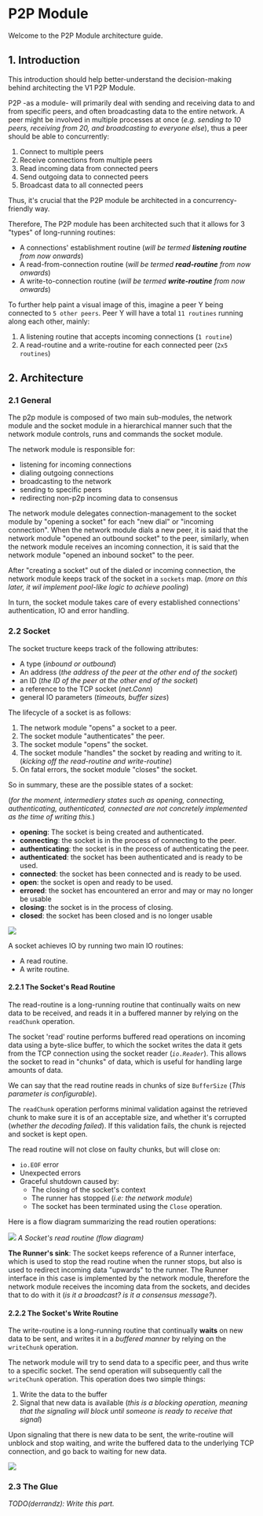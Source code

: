 # P2P Module

Welcome to the P2P Module architecture guide.

## 1. Introduction

This introduction should help better-understand the decision-making behind architecting the V1 P2P Module.

P2P -as a module- will primarily deal with sending and receiving data to and from specific peers, and often broadcasting data to the entire network.
A peer might be involved in multiple processes at once (_e.g. sending to 10 peers, receiving from 20, and broadcasting to everyone else_), thus a peer should be able to concurrently:

1. Connect to multiple peers
2. Receive connections from multiple peers
3. Read incoming data from connected peers
4. Send outgoing data to connected peers
5. Broadcast data to all connected peers


Thus, it's crucial that the P2P module be architected in a concurrency-friendly way.

Therefore, The P2P module has been architected such that it allows for 3 "types" of long-running routines:

- A connections' establishment routine (_will be termed **listening routine** from now onwards_)
- A read-from-connection routine (_will be termed **read-routine** from now onwards_)
- A write-to-connection routine (_will be termed **write-routine** from now onwards_)

To further help paint a visual image of this, imagine a peer Y being connected to `5 other peers`. Peer Y will have a total `11 routines` running along each other, mainly:

1. A listening routine that accepts incoming connections (`1 routine`)
2. A read-routine and a write-routine for each connected peer (`2x5 routines`)

## 2. Architecture

### 2.1 General
The p2p module is composed of two main sub-modules, the network module and the socket module in a hierarchical manner such that the network module controls, runs and commands the socket module.

The network module is responsible for:
  - listening for incoming connections
  - dialing outgoing connections
  - broadcasting to the network
  - sending to specific peers
  - redirecting non-p2p incoming data to consensus

The network module delegates connection-management to the socket module by "opening a socket" for each "new dial" or "incoming connection".
When the network module dials a new peer, it is said that the network module "opened an outbound socket" to the peer, similarly, when
the network module receives an incoming connection, it is said that the network module "opened an inbound socket" to the peer.

After "creating a socket" out of the dialed or incoming connection, the network module keeps track of the socket in a `sockets` map. (_more on this later, it wil implement pool-like logic to achieve pooling_)

In turn, the socket module takes care of every established connections' authentication, IO and error handling.

### 2.2 Socket

The socket tructure keeps track of the following attributes:

* A type (_inbound or outbound_)
* An address (_the address of the peer at the other end of the socket_)
* an ID (_the ID of the peer at the other end of the socket_)
* a reference to the TCP socket (_net.Conn_)
* general IO parameters (_timeouts, buffer sizes_)

The lifecycle of a socket is as follows:

1. The network module "opens" a socket to a peer.
2. The socket module "authenticates" the peer.
3. The socket module "opens" the socket.
4. The socket module "handles" the socket by reading and writing to it. (_kicking off the read-routine and write-routine_)
5. On fatal errors, the socket module "closes" the socket.

So in summary, these are the possible states of a socket:

[comment]: <> (Remove this NB when the socket feature is merged as it will add the missing states.)

(_for the moment, intermediery states such as opening, connecting, authenticating, authenticated, connected are not concretely implemented as the time of writing this._)

- **opening**: The socket is being created and authenticated.
- **connecting**: the socket is in the process of connecting to the peer.
- **authenticating**: the socket is in the process of authenticating the peer.
- **authenticated**: the socket has been authenticated and is ready to be used.
- **connected**: the socket has been connected and is ready to be used.
- **open**: the socket is open and ready to be used.
- **errored**: the socket has encountered an error and may or may no longer be usable
- **closing**: the socket is in the process of closing.
- **closed**: the socket has been closed and is no longer usable

[![](https://mermaid.ink/img/pako:eNplkT0LwjAQhv9KuVHs4thBEHUWdHAwDkdzaqBNSnoRRPrfTZv000x37_uQ-_pCbiRBBjUj00Hh02KZvjdCJ_7dVvckTbfJvjA1yaCFuJNPFWmln0GPSeCN1pTz4I15Z-8cv0izynFE5toS64vPpGmpobs-7cwzoVw2Ea2rVWPxyA1DBTUiC7WN_pYy_WCqH6019k8dvujsGdtPFWlYQ0m2RCX9ib4tJ8BvoCQBmQ8lPdAVLEDoxqOukn4vR6nYWMgeWNS0BnRsLh-dQ8bWUQ_FS0eq-QFY0aZD)](https://mermaid-js.github.io/mermaid-live-editor/edit#pako:eNplkT0LwjAQhv9KuVHs4thBEHUWdHAwDkdzaqBNSnoRRPrfTZv000x37_uQ-_pCbiRBBjUj00Hh02KZvjdCJ_7dVvckTbfJvjA1yaCFuJNPFWmln0GPSeCN1pTz4I15Z-8cv0izynFE5toS64vPpGmpobs-7cwzoVw2Ea2rVWPxyA1DBTUiC7WN_pYy_WCqH6019k8dvujsGdtPFWlYQ0m2RCX9ib4tJ8BvoCQBmQ8lPdAVLEDoxqOukn4vR6nYWMgeWNS0BnRsLh-dQ8bWUQ_FS0eq-QFY0aZD)

A socket achieves IO by running two main IO routines:

* A read routine.
* A write routine.

#### 2.2.1 The Socket's Read Routine

The read-routine is a long-running routine that continually waits on new data to be received, and reads it in a buffered manner by relying on the `readChunk` operation.

The socket 'read' routine performs buffered read operations on incoming data using a byte-slice buffer, to which the socket writes the data it gets from the TCP connection using the socket reader (_`io.Reader`_).
This allows the socket to read in "chunks" of data, which is useful for handling large amounts of data.

We can say that the read routine reads in chunks of size `BufferSize` (_This parameter is configurable_).

The `readChunk` operation performs minimal validation against the retrieved chunk to make sure it is of an acceptable size, and whether it's corrupted (_whether the decoding failed_).
If this validation fails, the chunk is rejected and socket is kept open.

The read routine will not close on faulty chunks, but will close on:
 - `io.EOF` error
 - Unexpected errors
 - Graceful shutdown caused by:
   - The closing of the socket's context
   - The runner has stopped (_i.e: the network module_)
   - The socket has been terminated using the `Close` operation.

Here is a flow diagram summarizing the read routien operations:

[![](https://mermaid.ink/img/pako:eNpVkttuwjAMhl_Fys02ib0AF5sGLeIgGCtMaGq5iBoD0UrSOckYKrz70hPrctPE_vL7t5uCpVog67M98fwA6yBR4NdLvD4gRMgFRNpZqXALj49PMLg3cq94BuRTUu3BWE4WxUN9bVBBwyLCFOU3ClB4AqlyZ5-vNTEsictCXyCIN1zabR0O6otd5gPNBcIiVKl2yiJ5tbIoIJGmVi68yY3iAMtWYCMJYcnPmeZi26UqwXExMfCu8CfH1PuGkAg0Qfg6aiXHlZWaXsQrq3OgagT77T-gLDqPI8w1tV0sqsxbPMy0wSY273Y2qg6T0kOEXw7NbS6TTtVpvHTmAEKfFFgN1v-JxgGc_MjK7857ruJocq1uxSZ_1mZdkZJ0SiHdGTBSfTb4tOtt1h5Yjx2RjlwK_yyKMpkwr3DEhPX9VuCOu8wmLFFXj7pccIuhkFYT6-94ZrDHuLN6dVYp61ty2EKB5P6VHRvq-gseTMfY)](https://mermaid-js.github.io/mermaid-live-editor/edit#pako:eNpVkttuwjAMhl_Fys02ib0AF5sGLeIgGCtMaGq5iBoD0UrSOckYKrz70hPrctPE_vL7t5uCpVog67M98fwA6yBR4NdLvD4gRMgFRNpZqXALj49PMLg3cq94BuRTUu3BWE4WxUN9bVBBwyLCFOU3ClB4AqlyZ5-vNTEsictCXyCIN1zabR0O6otd5gPNBcIiVKl2yiJ5tbIoIJGmVi68yY3iAMtWYCMJYcnPmeZi26UqwXExMfCu8CfH1PuGkAg0Qfg6aiXHlZWaXsQrq3OgagT77T-gLDqPI8w1tV0sqsxbPMy0wSY273Y2qg6T0kOEXw7NbS6TTtVpvHTmAEKfFFgN1v-JxgGc_MjK7857ruJocq1uxSZ_1mZdkZJ0SiHdGTBSfTb4tOtt1h5Yjx2RjlwK_yyKMpkwr3DEhPX9VuCOu8wmLFFXj7pccIuhkFYT6-94ZrDHuLN6dVYp61ty2EKB5P6VHRvq-gseTMfY) _A Socket's read routine (_flow diagram_)_

**The Runner's sink**: The socket keeps reference of a Runner interface, which is used to stop the read routine when the runner stops, but also is used to redirect incoming data "upwards" to the runner.
The Runner interface in this case is implemented by the network module, therefore the network module receives the incoming data from the sockets, and decides that to do with it (_is it a broadcast? is it a consensus message?_).

#### 2.2.2 The Socket's Write Routine

The write-routine is a long-running routine that continually **waits** on new data to be sent, and writes it in a _buffered manner_ by relying on the `writeChunk` operation.

The network module will try to send data to a specific peer, and thus write to a specific socket.
The send operation will subsequently call the `writeChunk` operation. This operation does two simple things:

  1. Write the data to the buffer
  2. Signal that new data is available (_this is a blocking operation, meaning that the signaling will block until someone is ready to receive that signal_)

Upon signaling that there is new data to be sent, the write-routine will unblock and stop waiting, and write the buffered data to the underlying TCP connection, and go back to waiting for new data.

[![](https://mermaid.ink/img/pako:eNpVkc1qwzAQhF9l0amF5AV8aGls5-dSShoIrZ3DYm0Sgb0K8opQ7Lx7ZcuBRCcx8w2zy3aqsppUok4OL2fYZSVDeB_F7kywd0YIttaLYTrAfP4Gi5fWnBhrcITa8AlaQSekX2NuMUJpNySFGJiukKHg-y366eD3n7aHrNijkUOUsxh7YCAvYrtYkDDKLv2CyjJTJcYyXAfPTel8DCy7nCvrOeikASMC5Jx19_blCPY_1PawKrZ0sU4icXgChvnWxbL27XkyVqPxW6S1bWnS1qO2ibX31jH03Lp5bH2Shp64tJqphlyDRodTdINUqrB2Q6VKwlfTEX0tpSr5FlB_0SiUayPWqeSIdUszhV7s9x9XKhHn6Q5lBsNlm4m6_QM4nZsP)](https://mermaid-js.github.io/mermaid-live-editor/edit#pako:eNpVkc1qwzAQhF9l0amF5AV8aGls5-dSShoIrZ3DYm0Sgb0K8opQ7Lx7ZcuBRCcx8w2zy3aqsppUok4OL2fYZSVDeB_F7kywd0YIttaLYTrAfP4Gi5fWnBhrcITa8AlaQSekX2NuMUJpNySFGJiukKHg-y366eD3n7aHrNijkUOUsxh7YCAvYrtYkDDKLv2CyjJTJcYyXAfPTel8DCy7nCvrOeikASMC5Jx19_blCPY_1PawKrZ0sU4icXgChvnWxbL27XkyVqPxW6S1bWnS1qO2ibX31jH03Lp5bH2Shp64tJqphlyDRodTdINUqrB2Q6VKwlfTEX0tpSr5FlB_0SiUayPWqeSIdUszhV7s9x9XKhHn6Q5lBsNlm4m6_QM4nZsP)


### 2.3 The Glue
_TODO(derrandz): Write this part._
